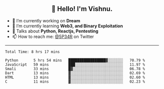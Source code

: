 <h2 align="center">👋 Hello! I'm Vishnu.</h2>


- 🔭 I’m currently working on **Dream**
- 🌱 I’m currently learning **Web3, and Binary Exploitation**
- 💬 Talks about **Python, Reactjs, Pentesting**
- 📫 How to reach me: [@5P34R](https://twitter.com/Vishnu27302693) on Twitter

---
<!--START_SECTION:waka-->

```text
Total Time: 8 hrs 17 mins

Python       5 hrs 54 mins   █████████████████▓░░░░░░░   70.79 %
JavaScript   59 mins         ███░░░░░░░░░░░░░░░░░░░░░░   11.97 %
Smali        33 mins         █▓░░░░░░░░░░░░░░░░░░░░░░░   06.78 %
Dart         13 mins         ▓░░░░░░░░░░░░░░░░░░░░░░░░   02.69 %
HTML         13 mins         ▓░░░░░░░░░░░░░░░░░░░░░░░░   02.60 %
C            11 mins         ▓░░░░░░░░░░░░░░░░░░░░░░░░   02.23 %
```

<!--END_SECTION:waka-->
